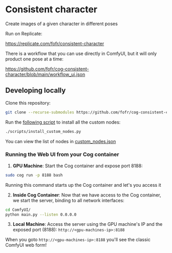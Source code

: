 # Consistent character

Create images of a given character in different poses

Run on Replicate:

https://replicate.com/fofr/consistent-character

There is a workflow that you can use directly in ComfyUI, but it will only product one pose at a time:

https://github.com/fofr/cog-consistent-character/blob/main/workflow_ui.json

## Developing locally

Clone this repository:

```sh
git clone --recurse-submodules https://github.com/fofr/cog-consistent-character.git
```

Run the [following script](https://github.com/fofr/cog-consistent-character/blob/main/scripts/install_custom_nodes.py) to install all the custom nodes:

```sh
./scripts/install_custom_nodes.py
```

You can view the list of nodes in [custom_nodes.json](https://github.com/fofr/cog-consistent-character/blob/main/custom_nodes.json)

### Running the Web UI from your Cog container

1. **GPU Machine**: Start the Cog container and expose port 8188:
```sh
sudo cog run -p 8188 bash
```
Running this command starts up the Cog container and let's you access it

2. **Inside Cog Container**: Now that we have access to the Cog container, we start the server, binding to all network interfaces:
```sh
cd ComfyUI/
python main.py --listen 0.0.0.0
```

3. **Local Machine**: Access the server using the GPU machine's IP and the exposed port (8188):
`http://<gpu-machines-ip>:8188`

When you goto `http://<gpu-machines-ip>:8188` you'll see the classic ComfyUI web form!
